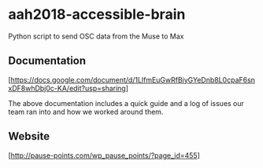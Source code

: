 # aah2018-accessible-brain
Python script to send OSC data from the Muse to Max

## Documentation
[https://docs.google.com/document/d/1LlfmEuGwRfBiyGYeDnb8L0cpaF6snxDF8whDbj0c-KA/edit?usp=sharing]

The above documentation includes a quick guide and a log of issues our team ran into and how we worked around them.

## Website
[http://pause-points.com/wp_pause_points/?page_id=455]